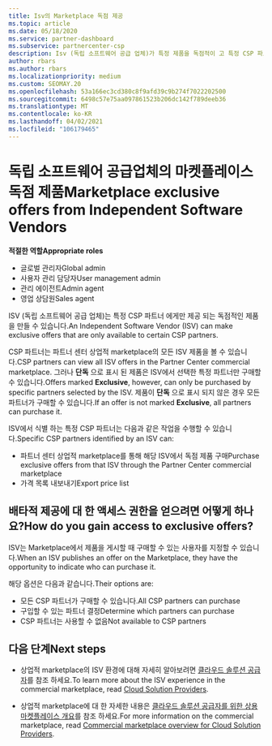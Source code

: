```yaml
---
title: Isv의 Marketplace 독점 제공
ms.topic: article
ms.date: 05/18/2020
ms.service: partner-dashboard
ms.subservice: partnercenter-csp
description: Isv (독립 소프트웨어 공급 업체)가 특정 제품을 독점적이 고 특정 CSP 파트너만 사용할 수 있도록 하는 방법에 대해 알아봅니다.
author: rbars
ms.author: rbars
ms.localizationpriority: medium
ms.custom: SEOMAY.20
ms.openlocfilehash: 53a166ec3cd380c8f9afd39c9b274f7022202500
ms.sourcegitcommit: 6498c57e75aa097861523b206dc142f789deeb36
ms.translationtype: MT
ms.contentlocale: ko-KR
ms.lasthandoff: 04/02/2021
ms.locfileid: "106179465"
---
```

# <a name="marketplace-exclusive-offers-from-independent-software-vendors"></a><span data-ttu-id="7d281-103">독립 소프트웨어 공급업체의 마켓플레이스 독점 제품</span><span class="sxs-lookup"><span data-stu-id="7d281-103">Marketplace exclusive offers from Independent Software Vendors</span></span>

<span data-ttu-id="7d281-104">**적절한 역할**</span><span class="sxs-lookup"><span data-stu-id="7d281-104">**Appropriate roles**</span></span>

- <span data-ttu-id="7d281-105">글로벌 관리자</span><span class="sxs-lookup"><span data-stu-id="7d281-105">Global admin</span></span>
- <span data-ttu-id="7d281-106">사용자 관리 담당자</span><span class="sxs-lookup"><span data-stu-id="7d281-106">User management admin</span></span>
- <span data-ttu-id="7d281-107">관리 에이전트</span><span class="sxs-lookup"><span data-stu-id="7d281-107">Admin agent</span></span>
- <span data-ttu-id="7d281-108">영업 상담원</span><span class="sxs-lookup"><span data-stu-id="7d281-108">Sales agent</span></span>

<span data-ttu-id="7d281-109">ISV (독립 소프트웨어 공급 업체)는 특정 CSP 파트너 에게만 제공 되는 독점적인 제품을 만들 수 있습니다.</span><span class="sxs-lookup"><span data-stu-id="7d281-109">An Independent Software Vendor (ISV) can make exclusive offers that are only available to certain CSP partners.</span></span>

<span data-ttu-id="7d281-110">CSP 파트너는 파트너 센터 상업적 marketplace의 모든 ISV 제품을 볼 수 있습니다.</span><span class="sxs-lookup"><span data-stu-id="7d281-110">CSP partners can view all ISV offers in the Partner Center commercial marketplace.</span></span> <span data-ttu-id="7d281-111">그러나 **단독** 으로 표시 된 제품은 ISV에서 선택한 특정 파트너만 구매할 수 있습니다.</span><span class="sxs-lookup"><span data-stu-id="7d281-111">Offers marked **Exclusive**, however, can only be purchased by specific partners selected by the ISV.</span></span> <span data-ttu-id="7d281-112">제품이 **단독** 으로 표시 되지 않은 경우 모든 파트너가 구매할 수 있습니다.</span><span class="sxs-lookup"><span data-stu-id="7d281-112">If an offer is not marked **Exclusive**, all partners can purchase it.</span></span>

<span data-ttu-id="7d281-113">ISV에서 식별 하는 특정 CSP 파트너는 다음과 같은 작업을 수행할 수 있습니다.</span><span class="sxs-lookup"><span data-stu-id="7d281-113">Specific CSP partners identified by an ISV can:</span></span>

- <span data-ttu-id="7d281-114">파트너 센터 상업적 marketplace를 통해 해당 ISV에서 독점 제품 구매</span><span class="sxs-lookup"><span data-stu-id="7d281-114">Purchase exclusive offers from that ISV through the Partner Center commercial marketplace</span></span>
- <span data-ttu-id="7d281-115">가격 목록 내보내기</span><span class="sxs-lookup"><span data-stu-id="7d281-115">Export price list</span></span>

## <a name="how-do-you-gain-access-to-exclusive-offers"></a><span data-ttu-id="7d281-116">배타적 제공에 대 한 액세스 권한을 얻으려면 어떻게 하나요?</span><span class="sxs-lookup"><span data-stu-id="7d281-116">How do you gain access to exclusive offers?</span></span>

<span data-ttu-id="7d281-117">ISV는 Marketplace에서 제품을 게시할 때 구매할 수 있는 사용자를 지정할 수 있습니다.</span><span class="sxs-lookup"><span data-stu-id="7d281-117">When an ISV publishes an offer on the Marketplace, they have the opportunity to indicate who can purchase it.</span></span>

<span data-ttu-id="7d281-118">해당 옵션은 다음과 같습니다.</span><span class="sxs-lookup"><span data-stu-id="7d281-118">Their options are:</span></span>

- <span data-ttu-id="7d281-119">모든 CSP 파트너가 구매할 수 있습니다.</span><span class="sxs-lookup"><span data-stu-id="7d281-119">All CSP partners can purchase</span></span>
- <span data-ttu-id="7d281-120">구입할 수 있는 파트너 결정</span><span class="sxs-lookup"><span data-stu-id="7d281-120">Determine which partners can purchase</span></span>
- <span data-ttu-id="7d281-121">CSP 파트너는 사용할 수 없음</span><span class="sxs-lookup"><span data-stu-id="7d281-121">Not available to CSP partners</span></span>

## <a name="next-steps"></a><span data-ttu-id="7d281-122">다음 단계</span><span class="sxs-lookup"><span data-stu-id="7d281-122">Next steps</span></span>

- <span data-ttu-id="7d281-123">상업적 marketplace의 ISV 환경에 대해 자세히 알아보려면 [클라우드 솔루션 공급자](/azure/marketplace/cloud-solution-providers)를 참조 하세요.</span><span class="sxs-lookup"><span data-stu-id="7d281-123">To learn more about the ISV experience in the commercial marketplace, read [Cloud Solution Providers](/azure/marketplace/cloud-solution-providers).</span></span>

- <span data-ttu-id="7d281-124">상업적 marketplace에 대 한 자세한 내용은 [클라우드 솔루션 공급자를 위한 상용 마켓플레이스 개요](csp-commercial-marketplace-overview.md)를 참조 하세요.</span><span class="sxs-lookup"><span data-stu-id="7d281-124">For more information on the commercial marketplace, read [Commercial marketplace overview for Cloud Solution Providers](csp-commercial-marketplace-overview.md).</span></span>